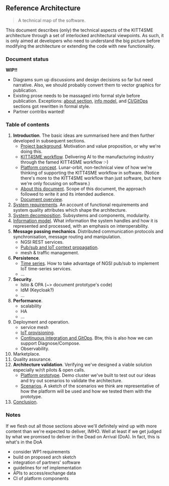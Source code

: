 Reference Architecture
----------------------
> A technical map of the software.

This document describes (only) the technical aspects of the KITT4SME
architecture through a set of interlocked architectural viewpoints.
As such, it is only aimed at developers who need to understand the
big picture before modifying the architecture or extending the code
with new functionality.


### Document status

**WIP!!**

* Diagrams sum up discussions and design decisions so far but need
  narrative. Also, we should probably convert them to vector graphics
  for publication.
* Existing prose needs to be massaged into formal style before publication.
  Exceptions: [about section][intro.about], [info model][view.data], and
  [CI/GitOps][view.ci] sections got rewritten in formal style.
* Partner contribs wanted!


### Table of contents

1. **Introduction**. The basic ideas are summarised here and then further
   developed in subsequent sections.
    - [Project background][into.motivation]. Motivation and value proposition,
      or why we're doing this.
    - [KITT4SME workflow][intro.workflow]. Delivering AI to the manufacturing
      industry through the famed KITT4SME workflow :-)
    - [Platform concept][intro.platform]. Lunar-orbit, non-technical view of
      how we're thinking of supporting the KITT4SME workflow in software.
      (Notice there's more to the KITT4SME workflow than just software, but
      here we're only focusing on software.)
    - [About this document][intro.about]. Scope of this document, the approach
      followed to write it and its intended audience.
    - [Document overview][intro.overview].
2. [System requirements][view.req]. An account of functional requirements
   and system quality attributes which shape the architecture.
3. [System decomposition][view.conceptual]. Subsystems and components,
   modularity.
4. [Information model][view.data]. What information the system handles and
   how it is represented and processed, with an emphasis on interoperability.
5. **Message passing mechanics**. Distributed communication protocols and
   synchronisation, message routing and manipulation.
    - NGSI REST services.
    - [Pub/sub and IoT context propagation][view.pub-sub].
    - mesh & traffic management.
6. **Persistence**.
    - [Time series][view.times-series]. How to take advantage of NGSI pub/sub
      to implement IoT time-series services.
    - ...
7. **Security**.
    - Istio & OPA (~> document prototype's code)
    - IdM (Keycloak?)
    - ...
8. **Performance**.
    - scalability
    - HA
    - ...
9. Deployment and operation.
    - service mesh
    - [IoT provisioning][view.provisioning].
    - [Continuous integration and GitOps][view.ci]. Btw, this is also how
      we can support Diagnose/Compose.
    - Observability.
10. Marketplace.
11. Quality assurance.
12. **Architecture validation**. Verifying we've designed a viable solution
   especially w/r/t pilots & open calls.
    - [Platform prototype][proto]. Demo cluster we've built to test out our
      ideas and try out scenarios to validate the architecture.
    - [Scenarios][scenarios]. A sketch of the scenarios we think are
      representative of how the platform will be used and how we tested
      them with the prototype.
13. [Conclusion][conclusion].


### Notes

If we flesh out all those sections above we'll definitely wind up with
more content than we're expected to deliver, IMHO. Well at least if we
get judged by what we promised to deliver in the Dead on Arrival (DoA).
In fact, this is what's in the DoA

* consider WP1 requirements
* build on proposed arch sketch
* integration of partners' software
* guidelines for ref implementation
* APIs to access/exchange data
* CI of platform components




[conclusion]: ./conclusion.md
[intro.about]: ./intro/about.md
[into.motivation]: ./intro/motivation.md
[intro.overview]: ./intro/overview.md
[intro.platform]: ./intro/platform.md
[intro.workflow]: ./intro/workflow.md
[proto]: ../poc/README.md
[scenarios]: ./scenarios.md
[view.ci]: ./mesh/gitops.md
[view.conceptual]: ./conceptual-view/system-decomposition.md
[view.data]: ./fw-middleware/data.md
[view.provisioning]: ./fw-middleware/provisioning.md
[view.pub-sub]: ./fw-middleware/ctx-change-propagation.md
[view.req]: ./requirements.md
[view.times-series]: ./fw-middleware/time-series.md
